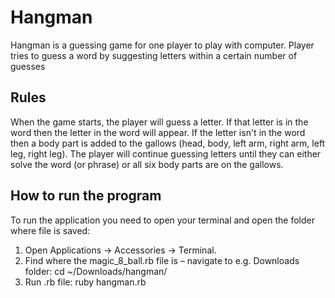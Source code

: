 <h1>Hangman</h1>
<p>Hangman is a guessing game for one player to play with computer. Player tries to guess a word by suggesting letters within a certain number of guesses</p>
<h2>Rules</h2>
<p>When the game starts, the player will guess a letter. If that letter is in the word then the letter in the word will appear. If the letter isn't in the word then a body part is added to the gallows (head, body, left arm, right arm, left leg, right leg). The player will continue guessing letters until they can either solve the word (or phrase) or all six body parts are on the gallows.</p>
<h2>How to run the program</h2>
<p>To run the application you need to open your terminal and open the folder where file is saved:</p>
<ol>
<li>Open Applications -> Accessories -> Terminal.</li>
<li>Find where the magic_8_ball.rb file is – navigate to e.g. Downloads folder: cd ~/Downloads/hangman/</li>
<li>Run .rb file: ruby hangman.rb</li>
</ol>
